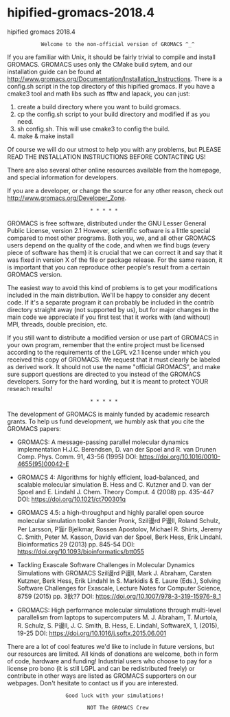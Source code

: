 # hipified-gromacs-2018.4

hipified gromacs 2018.4


               Welcome to the non-official version of GROMACS ^_^

If you are familiar with Unix, it should be fairly trivial to compile and
install GROMACS. GROMACS uses only the CMake build sytem, and our
installation guide can be found at
http://www.gromacs.org/Documentation/Installation_Instructions.
There is a config.sh script in the top directory of this hipified gromacs.
If you have a cmake3 tool and math libs such as fftw and lapack, you can 
just:
1. create a build directory where you want to build gromacs.
2. cp the config.sh script to your build directory and modified if as you
   need.
3. sh config.sh. This will use cmake3 to config the build.
4. make & make install

Of course we will do our utmost to help you with any problems, but PLEASE 
READ THE INSTALLATION INSTRUCTIONS BEFORE CONTACTING US!

There are also several other online resources available from the homepage, 
and special information for developers.

If you are a developer, or change the source for any other reason, check
out http://www.gromacs.org/Developer_Zone.

                               * * * * *

GROMACS is free software, distributed under the GNU Lesser General
Public License, version 2.1 However, scientific software is a little
special compared to most other programs. Both you, we, and all other
GROMACS users depend on the quality of the code, and when we find bugs
(every piece of software has them) it is crucial that we can correct
it and say that it was fixed in version X of the file or package
release. For the same reason, it is important that you can reproduce
other people's result from a certain GROMACS version.

The easiest way to avoid this kind of problems is to get your modifications
included in the main distribution. We'll be happy to consider any decent 
code. If it's a separate program it can probably be included in the contrib 
directory straight away (not supported by us), but for major changes in the 
main code we appreciate if you first test that it works with (and without) 
MPI, threads, double precision, etc.

If you still want to distribute a modified version or use part of GROMACS
in your own program, remember that the entire project must be licensed
according to the requirements of the LGPL v2.1 license under which you
received this copy of GROMACS. We request that it must clearly be labeled as
derived work. It should not use the name "official GROMACS", and make
sure support questions are directed to you instead of the GROMACS developers.
Sorry for the hard wording, but it is meant to protect YOUR reseach results!

                               * * * * *

The development of GROMACS is mainly funded by academic research grants. 
To help us fund development, we humbly ask that you cite the GROMACS papers:

* GROMACS: A message-passing parallel molecular dynamics implementation
  H.J.C. Berendsen, D. van der Spoel and R. van Drunen
  Comp. Phys. Comm. 91, 43-56 (1995)
  DOI: https://doi.org/10.1016/0010-4655(95)00042-E
 
* GROMACS 4: Algorithms for highly efficient, load-balanced, and scalable
  molecular simulation
  B. Hess and C. Kutzner and D. van der Spoel and E. Lindahl
  J. Chem. Theory Comput. 4 (2008) pp. 435-447
  DOI: https://doi.org/10.1021/ct700301q

* GROMACS 4.5: a high-throughput and highly parallel open source
  molecular simulation toolkit
  Sander Pronk, Szil谩rd P谩ll, Roland Schulz, Per Larsson, P盲r Bjelkmar,
  Rossen Apostolov, Michael R. Shirts, Jeremy C. Smith, Peter M. Kasson,
  David van der Spoel, Berk Hess, Erik Lindahl.
  Bioinformatics 29 (2013) pp. 845-54
  DOI: https://doi.org/10.1093/bioinformatics/btt055

* Tackling Exascale Software Challenges in Molecular Dynamics Simulations
  with GROMACS
  Szil谩rd P谩ll, Mark J. Abraham, Carsten Kutzner, Berk Hess, Erik Lindahl
  In S. Markidis & E. Laure (Eds.), Solving Software Challenges for Exascale,
  Lecture Notes for Computer Science, 8759 (2015) pp. 3鈥?7
  DOI: https://doi.org/10.1007/978-3-319-15976-8_1

* GROMACS: High performance molecular simulations through multi-level parallelism from laptops to supercomputers
  M. J. Abraham, T. Murtola, R. Schulz, S. P谩ll, J. C. Smith, B. Hess, E. Lindahl,
  SoftwareX, 1, (2015), 19-25
  DOI: https://doi.org/10.1016/j.softx.2015.06.001

There are a lot of cool features we'd like to include in future versions,
but our resources are limited. All kinds of donations are welcome, both in 
form of code, hardware and funding! Industrial users who choose to pay
for a license pro bono (it is still LGPL and can be redistributed freely) or
contribute in other ways are listed as GROMACS supporters on our webpages. 
Don't hesitate to contact us if you are interested.


                       Good luck with your simulations!

                              NOT The GROMACS Crew

